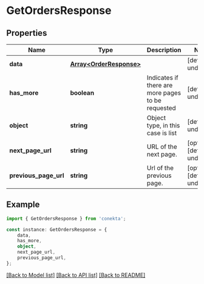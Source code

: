 # GetOrdersResponse


## Properties

Name | Type | Description | Notes
------------ | ------------- | ------------- | -------------
**data** | [**Array&lt;OrderResponse&gt;**](OrderResponse.md) |  | [default to undefined]
**has_more** | **boolean** | Indicates if there are more pages to be requested | [default to undefined]
**object** | **string** | Object type, in this case is list | [default to undefined]
**next_page_url** | **string** | URL of the next page. | [optional] [default to undefined]
**previous_page_url** | **string** | Url of the previous page. | [optional] [default to undefined]

## Example

```typescript
import { GetOrdersResponse } from 'conekta';

const instance: GetOrdersResponse = {
    data,
    has_more,
    object,
    next_page_url,
    previous_page_url,
};
```

[[Back to Model list]](../README.md#documentation-for-models) [[Back to API list]](../README.md#documentation-for-api-endpoints) [[Back to README]](../README.md)

